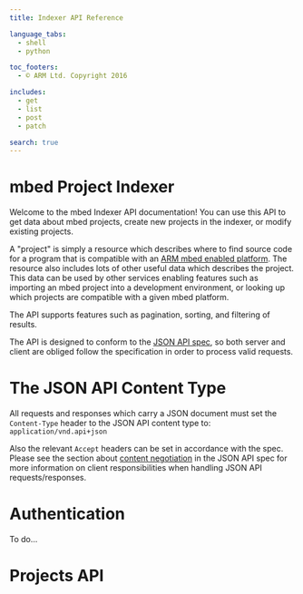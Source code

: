 ```yaml
---
title: Indexer API Reference

language_tabs:
  - shell
  - python

toc_footers:
  - © ARM Ltd. Copyright 2016

includes:
  - get
  - list
  - post
  - patch

search: true
---
```


# mbed Project Indexer

Welcome to the mbed Indexer API documentation! You can use this API to get data
about mbed projects, create new projects in the indexer, or modify existing
projects.

A "project" is simply a resource which describes where to find source code for
a program that is compatible with an [ARM mbed enabled platform](https://developer.mbed.org/platforms/?mbed-enabled=15).
The resource also includes lots of other useful data which describes the project.
This data can be used by other services enabling features such as importing an
mbed project into a development environment, or looking up which projects are
compatible with a given mbed platform.

The API supports features such as pagination, sorting, and filtering of results.

The API is designed to conform to the [JSON API spec](http://jsonapi.org), so both
server and client are obliged follow the specification in order to process valid
requests.


# The JSON API Content Type
All requests and responses which carry a JSON document must set the `Content-Type`
header to the JSON API content type to: `application/vnd.api+json`

Also the relevant `Accept` headers can be set in accordance with the spec.
Please see the section about [content negotiation](http://jsonapi.org/format/#content-negotiation-clients)
in the JSON API spec for more information on client responsibilities when handling JSON API requests/responses.


# Authentication
To do...


# Projects API
